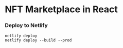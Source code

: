# NFT Marketplace in React

### Deploy to Netlify
```
netlify deploy
netlify deploy --build --prod
```
